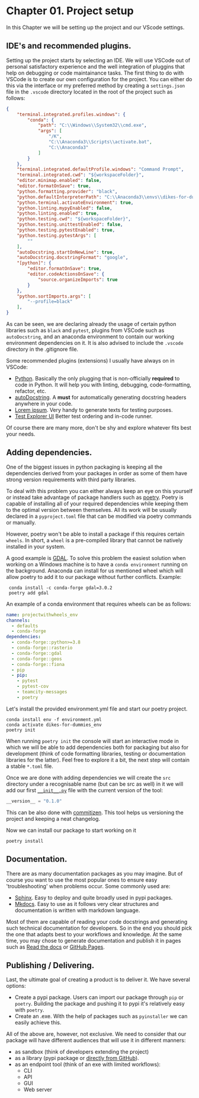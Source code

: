 # Chapter 01. Project setup
In this Chapter we will be setting up the project and our VScode settings.

## IDE's and recommended plugins.
Setting up the project starts by selecting an IDE. We will use VSCode out of personal satisfactory experience and the well integration of pluggins that help on debugging or code maintainance tasks.
The first thing to do with VSCode is to create our own configuration for the project. You can either do this via the interface or my preferred method by creating a `settings.json` file in the `.vscode` directory located in the root of the project such as follows:
```json
{
    "terminal.integrated.profiles.windows": {
        "conda": {
            "path": "C:\\Windows\\System32\\cmd.exe",
            "args": [
                "/K",
                "C:\\Anaconda3\\Scripts\\activate.bat",
                "C:\\Anaconda3"
            ]
        }
    },
    "terminal.integrated.defaultProfile.windows": "Command Prompt",
    "terminal.integrated.cwd": "${workspaceFolder}",
    "editor.minimap.enabled": false,
    "editor.formatOnSave": true,
    "python.formatting.provider": "black",
    "python.defaultInterpreterPath": "C:\\Anaconda3\\envs\\dikes-for-dummies_env\\python.exe",
    "python.terminal.activateEnvironment": true,
    "python.linting.mypyEnabled": false,
    "python.linting.enabled": true,
    "python.testing.cwd": "${workspaceFolder}",
    "python.testing.unittestEnabled": false,
    "python.testing.pytestEnabled": true,
    "python.testing.pytestArgs": [
        ""
    ],
    "autoDocstring.startOnNewLine": true,
    "autoDocstring.docstringFormat": "google",
    "[python]": {
        "editor.formatOnSave": true,
        "editor.codeActionsOnSave": {
            "source.organizeImports": true
        }
    },
    "python.sortImports.args": [
        "--profile=black"
    ],
}
```
As can be seen, we are declaring already the usage of certain python libraries such as `black` and `pytest`, plugins from VSCode such as `autoDocstring`, and an anaconda environment to contain our working environment dependencies on it.
It is also advised to include the `.vscode` directory in the .gitignore file.

Some recommended plugins (extensions) I usually have always on in VSCode:
- [Python](https://marketplace.visualstudio.com/items?itemName=ms-python.python). Basically the only plugging that is non-officially **required** to code in Python. It will help you with linting, debugging, code-formatting, refactor, etc.
- [autoDocstring](https://marketplace.visualstudio.com/items?itemName=njpwerner.autodocstring). A **must** for automatically generating docstring headers anywhere in your code.
- [Lorem ipsum](https://marketplace.visualstudio.com/items?itemName=Tyriar.lorem-ipsum). Very handy to generate texts for testing purposes.
- [Test Explorer UI](https://marketplace.visualstudio.com/items?itemName=hbenl.vscode-test-explorer) Better test ordering and in-code runner.

Of course there are many more, don't be shy and explore whatever fits best your needs.

## Adding dependencies.
One of the biggest issues in python packaging is keeping all the dependencies derived from your packages in order as some of them have strong version requirements with third party libraries.

To deal with this problem you can either always keep an eye on this yourself or instead take advantage of package handlers such as [poetry](https://python-poetry.org/). Poetry is capable of installing all of your required dependencies while keeping them to the optimal version between themselves. All its work will be usually declared in a `pyproject.toml` file that can be modified via poetry commands or manually.

However, poetry won't be able to install a package if this requires certain `wheels`. In short, a `wheel` is a pre-compiled library that cannot be natively installed in your system. 

A good example is [GDAL](https://gdal.org/).
To solve this problem the easiest solution when working on a Windows machine is to have a `conda environment` running on the background. Anaconda can install for us mentioned wheel which will allow poetry to add it to our package without further conflicts. Example:

```console
 conda install -c conda-forge gdal=3.0.2
 poetry add gdal
```
An example of a conda environment that requires wheels can be as follows:

```yaml
name: projectwithwheels_env
channels:
  - defaults
  - conda-forge
dependencies:
  - conda-forge::python>=3.8
  - conda-forge::rasterio
  - conda-forge::gdal
  - conda-forge::geos
  - conda-forge::fiona
  - pip
  - pip:
    - pytest
    - pytest-cov
    - teamcity-messages
    - poetry
```

Let's install the provided environment.yml file and start our poetry project.

```console
conda install env -f environment.yml
conda activate dikes-for-dummies_env
poetry init
```
When running `poetry init` the console will start an interactive mode in which we will be able to add dependencies both for packaging but also for development (think of code formatting libraries, testing or documentation libraries for the latter). Feel free to explore it a bit, the next step will contain a stable `*.toml` file.

Once we are done with adding dependencies we will create the `src` directory under a recognisable name (but can be src as well) in it we will add our first [`__init__.py`](https://stackoverflow.com/questions/448271/what-is-init-py-for) file with the current version of the tool:
```python
__version__ = "0.1.0"
```
This can be also done with [commitizen](https://commitizen-tools.github.io/commitizen/). This tool helps us versioning the project and keeping a neat changelog.

Now we can install our package to start working on it
```console
poetry install
```

## Documentation.
There are as many documentation packages as you  may imagine. But of course you want to use the most popular ones to ensure easy 'troubleshooting' when problems occur.
Some commonly used are:
- [Sphinx](https://www.sphinx-doc.org/en/master/). Easy to deploy and quite broadly used in pypi packages.
- [Mkdocs](https://www.mkdocs.org/). Easy to use as it follows very clear structures and documentation is written with markdown language.

Most of them are capable of reading your code docstrings and generating such technical documentation for developers. So in the end you should pick the one that adapts best to your workflows and knowledge.
At the same time, you may chose to generate documentation and publish it in pages such as [Read the docs](https://readthedocs.org/) or [GitHub Pages](https://pages.github.com/).

## Publishing / Delivering.
Last, the ultimate goal of creating a product is to deliver it. We have several options:
- Create a pypi package. Users can import our package through `pip` or `poetry`. Building the package and pushing it to pypi it's relatively easy with `poetry`.
- Create an .exe. With the help of packages such as `pyinstaller` we can easily achieve this.

All of the above are, however, not exclusive. We need to consider that our package will have different audiences that will use it in different manners:
- as sandbox (think of developers extending the project)
- as a library (pypi package or [directly from GitHub](https://stackoverflow.com/questions/20101834/pip-install-from-git-repo-branch/20101940#20101940)).
- as an endpoint tool (think of an exe with limited workflows):
    - CLI
    - API
    - GUI
    - Web server
